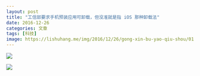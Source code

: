 ```yaml
---
layout: post
title: "工信部要求手机预装应用可卸载，但没准就是指 iOS 那种卸载法"
date: 2016-12-26
categories: 文章
tags: [科技]
image: https://lishuhang.me/img/2016/12/26/gong-xin-bu-yao-qiu-shou/01.jpg
---
```


![](http://mmbiz.qpic.cn/mmbiz_jpg/AdRKyBVLoHKNDW7Ovxgr9dWaxKcUibtbsc9Nh9wwV05E8iaibpCz8ibjW3CB0Y8icI0iba0luT9jicGPq71fpA5Lt30hw/0?wx_fmt=jpeg)

![](https://lishuhang.me/img/2016/12/26/gong-xin-bu-yao-qiu-shou/01.jpg)
